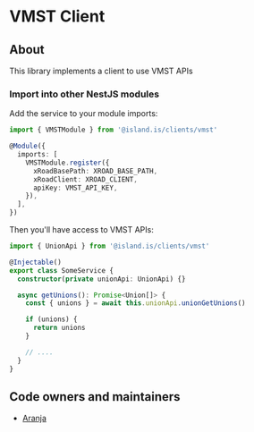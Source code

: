 # VMST Client

## About

This library implements a client to use VMST APIs

### Import into other NestJS modules

Add the service to your module imports:

```typescript
import { VMSTModule } from '@island.is/clients/vmst'

@Module({
  imports: [
    VMSTModule.register({
      xRoadBasePath: XROAD_BASE_PATH,
      xRoadClient: XROAD_CLIENT,
      apiKey: VMST_API_KEY,
    }),
  ],
})
```

Then you'll have access to VMST APIs:

```typescript
import { UnionApi } from '@island.is/clients/vmst'

@Injectable()
export class SomeService {
  constructor(private unionApi: UnionApi) {}

  async getUnions(): Promise<Union[]> {
    const { unions } = await this.unionApi.unionGetUnions()

    if (unions) {
      return unions
    }

    // ....
  }
}
```

## Code owners and maintainers

- [Aranja](https://github.com/orgs/island-is/teams/aranja/members)
